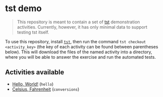 # tst demo

> This repository is meant to contain a set of
> [tst](https://github.com/daltonserey/tst) demonstration
> activities. Currently, however, it has only minimal data to
> support testing tst itself.

To use this repository, install
[`tst`](https://github.com/daltonserey/tst), then run the command
`tst checkout <activity_key>` (the key of each activity can be found
between parentheses below). This will download the files of the
named activity into a directory, where you will be able to answer
the exercise and run the automated tests.


## Activities available

- [Hello, World!](hello/hello.md) (`hello`)
- [Celsius, Fahrenheit](conversions/conversions.md) (`conversions`)
